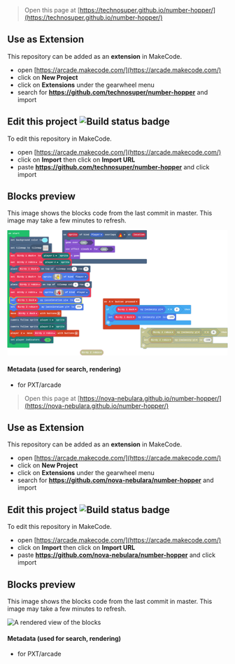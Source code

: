  


> Open this page at [https://technosuper.github.io/number-hopper/](https://technosuper.github.io/number-hopper/)

## Use as Extension

This repository can be added as an **extension** in MakeCode.

* open [https://arcade.makecode.com/](https://arcade.makecode.com/)
* click on **New Project**
* click on **Extensions** under the gearwheel menu
* search for **https://github.com/technosuper/number-hopper** and import

## Edit this project ![Build status badge](https://github.com/technosuper/number-hopper/workflows/MakeCode/badge.svg)

To edit this repository in MakeCode.

* open [https://arcade.makecode.com/](https://arcade.makecode.com/)
* click on **Import** then click on **Import URL**
* paste **https://github.com/technosuper/number-hopper** and click import

## Blocks preview

This image shows the blocks code from the last commit in master.
This image may take a few minutes to refresh.

![A rendered view of the blocks](https://github.com/technosuper/number-hopper/raw/master/.github/makecode/blocks.png)

#### Metadata (used for search, rendering)

* for PXT/arcade
<script src="https://makecode.com/gh-pages-embed.js"></script><script>makeCodeRender("{{ site.makecode.home_url }}", "{{ site.github.owner_name }}/{{ site.github.repository_name }}");</script>



> Open this page at [https://nova-nebulara.github.io/number-hopper/](https://nova-nebulara.github.io/number-hopper/)

## Use as Extension

This repository can be added as an **extension** in MakeCode.

* open [https://arcade.makecode.com/](https://arcade.makecode.com/)
* click on **New Project**
* click on **Extensions** under the gearwheel menu
* search for **https://github.com/nova-nebulara/number-hopper** and import

## Edit this project ![Build status badge](https://github.com/nova-nebulara/number-hopper/workflows/MakeCode/badge.svg)

To edit this repository in MakeCode.

* open [https://arcade.makecode.com/](https://arcade.makecode.com/)
* click on **Import** then click on **Import URL**
* paste **https://github.com/nova-nebulara/number-hopper** and click import

## Blocks preview

This image shows the blocks code from the last commit in master.
This image may take a few minutes to refresh.

![A rendered view of the blocks](https://github.com/nova-nebulara/number-hopper/raw/master/.github/makecode/blocks.png)

#### Metadata (used for search, rendering)

* for PXT/arcade
<script src="https://makecode.com/gh-pages-embed.js"></script><script>makeCodeRender("{{ site.makecode.home_url }}", "{{ site.github.owner_name }}/{{ site.github.repository_name }}");</script>
